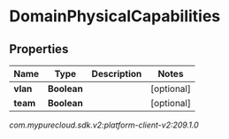 # DomainPhysicalCapabilities


## Properties

| Name | Type | Description | Notes |
| ------------ | ------------- | ------------- | ------------- |
| **vlan** | **Boolean** |  |  [optional] |
| **team** | **Boolean** |  |  [optional] |




_com.mypurecloud.sdk.v2:platform-client-v2:209.1.0_
